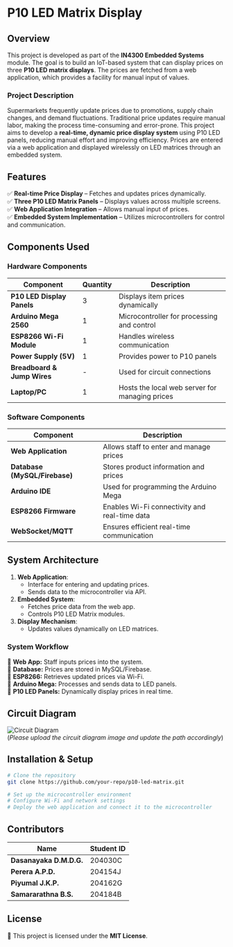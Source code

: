 # P10 LED Matrix Display

## Overview
This project is developed as part of the **IN4300 Embedded Systems** module. The goal is to build an IoT-based system that can display prices on three **P10 LED matrix displays**. The prices are fetched from a web application, which provides a facility for manual input of values.

### Project Description
Supermarkets frequently update prices due to promotions, supply chain changes, and demand fluctuations. Traditional price updates require manual labor, making the process time-consuming and error-prone. This project aims to develop a **real-time, dynamic price display system** using P10 LED panels, reducing manual effort and improving efficiency. Prices are entered via a web application and displayed wirelessly on LED matrices through an embedded system.

## Features
✅ **Real-time Price Display** – Fetches and updates prices dynamically.  
✅ **Three P10 LED Matrix Panels** – Displays values across multiple screens.  
✅ **Web Application Integration** – Allows manual input of prices.  
✅ **Embedded System Implementation** – Utilizes microcontrollers for control and communication.  

## Components Used
### Hardware Components
| Component                | Quantity | Description                                      |
|-------------------------|----------|-------------------------------------------------|
| **P10 LED Display Panels** | 3        | Displays item prices dynamically               |
| **Arduino Mega 2560**   | 1        | Microcontroller for processing and control     |
| **ESP8266 Wi-Fi Module**| 1        | Handles wireless communication                 |
| **Power Supply (5V)**   | 1        | Provides power to P10 panels                   |
| **Breadboard & Jump Wires** | -  | Used for circuit connections                   |
| **Laptop/PC**           | 1        | Hosts the local web server for managing prices |

### Software Components
| Component              | Description                                         |
|------------------------|-----------------------------------------------------|
| **Web Application**    | Allows staff to enter and manage prices           |
| **Database (MySQL/Firebase)** | Stores product information and prices      |
| **Arduino IDE**        | Used for programming the Arduino Mega             |
| **ESP8266 Firmware**   | Enables Wi-Fi connectivity and real-time data     |
| **WebSocket/MQTT**     | Ensures efficient real-time communication         |

## System Architecture
1. **Web Application**:
   - Interface for entering and updating prices.
   - Sends data to the microcontroller via API.
2. **Embedded System**:
   - Fetches price data from the web app.
   - Controls P10 LED Matrix modules.
3. **Display Mechanism**:
   - Updates values dynamically on LED matrices.

### System Workflow
📌 **Web App:** Staff inputs prices into the system.  
📌 **Database:** Prices are stored in MySQL/Firebase.  
📌 **ESP8266:** Retrieves updated prices via Wi-Fi.  
📌 **Arduino Mega:** Processes and sends data to LED panels.  
📌 **P10 LED Panels:** Dynamically display prices in real time.  

## Circuit Diagram
![Circuit Diagram](path/to/your/circuit-diagram.png)  
(*Please upload the circuit diagram image and update the path accordingly*)

## Installation & Setup
```sh
# Clone the repository
git clone https://github.com/your-repo/p10-led-matrix.git

# Set up the microcontroller environment
# Configure Wi-Fi and network settings
# Deploy the web application and connect it to the microcontroller
```

## Contributors
| Name | Student ID |
|--------------------------|------------|
| **Dasanayaka D.M.D.G.**  | 204030C  |
| **Perera A.P.D.**        | 204154J  |
| **Piyumal J.K.P.**       | 204162G  |
| **Samararathna B.S.**    | 204184B  |

## License
📜 This project is licensed under the **MIT License**.


